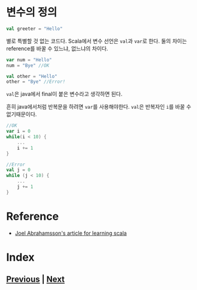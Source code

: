 # 변수의 정의

```scala
val greeter = "Hello"
```
별로 특별할 것 없는 코드다. Scala에서 변수 선언은 `val`과 `var`로 한다. 둘의 차이는 reference를 바꿀 수 있느냐, 없느냐의 차이다.
```scala
var num = "Hello"
num = "Bye" //OK

val other = "Hello"
other = "Bye" //Error!
```
`val`은 java에서 final이 붙은 변수라고 생각하면 된다.

흔히 java에서처럼 반복문을 하려면 `var`를 사용해야한다. `val`은 반복자인 `i`를 바꿀 수 없기때문이다.
```scala
//OK
var i = 0
while(i < 10) {
    ...
    i += 1
}

//Error
val j = 0
while (j < 10) {
    ...
    j += 1
}
```

# Reference
- [Joel Abrahamsson's article for learning scala](http://joelabrahamsson.com/)

# Index
## [Previous](./2018-11-28-hello-world.md) | [Next](./2018-11-28-constructor.md)